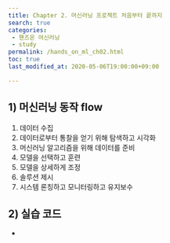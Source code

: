 ```yaml
---
title: Chapter 2. 머신러닝 프로젝트 처음부터 끝까지
search: true
categories:
 - 핸즈온 머신러닝
 - study
permalink: /hands_on_ml_ch02.html
toc: true
last_modified_at: 2020-05-06T19:00:00+09:00

---
```


## 1) 머신러닝 동작 flow

1. 데이터 수집
2. 데이터로부터 통찰을 얻기 위해 탐색하고 시각화
3. 머신러닝 알고리즘을 위해 데이터를 준비
4. 모델을 선택하고 훈련
5. 모델을 상세하게 조정
6. 솔루션 제시
7. 시스템 론칭하고 모니터링하고 유지보수

## 2) 실습 코드

- ​	[](https://github.com/zeroing2/ml_study/tree/master/chapter%202)